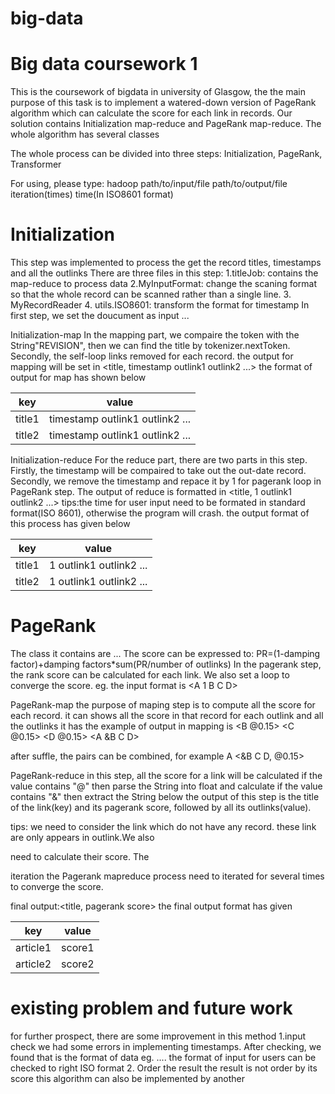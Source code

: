 # big-data

Big data coursework 1
===================
This is the coursework of bigdata in university of Glasgow, the 
the main purpose of this task is to implement a watered-down version of PageRank algorithm which can calculate the score for each link in records.
Our solution contains Initialization map-reduce and PageRank map-reduce. 
The whole algorithm has several classes

The whole process can be divided into three steps: Initialization, PageRank, Transformer

For using, please type:  hadoop path/to/input/file path/to/output/file iteration(times) time(In ISO8601 format) 


# Initialization
This step was implemented to process the get the record titles, timestamps and all the outlinks
There are three files in this step:
1.titleJob: contains the map-reduce to process data
2.MyInputFormat: change the scaning format so that the whole record can be scanned rather than a single line.
3. MyRecordReader
4. utils.ISO8601: transform the format for timestamp 
In first step, we set the doucument as input
...


Initialization-map
In the mapping part, we compaire the token with the String"REVISION", then we can find the title by tokenizer.nextToken. Secondly, the self-loop links removed for each record.
the output for mapping will be set in <title, timestamp outlink1 outlink2 ...>
the format of output for map has shown below

| key | value |
| ----- | ----- |
| title1 | timestamp outlink1 outlink2 ... |
| title2 | timestamp outlink1 outlink2 ... |


Initialization-reduce
For the reduce part, there are two parts in this step. Firstly, the timestamp will be compaired to take out the out-date record. Secondly, we remove the timestamp and repace it by 1 for pagerank loop in PageRank step. The output of reduce is formatted in <title, 1 outlink1 outlink2 ...>
tips:the time for user input need to be formated in standard format(ISO 8601), otherwise the program will crash.
the output format of this process has given below

| key | value |
| ----- | ----- |
| title1 | 1 outlink1 outlink2 ... |
| title2 | 1 outlink1 outlink2 ... |


# PageRank
The class it contains are ...
The score can be expressed to: PR=(1-damping factor)+damping factors*sum(PR/number of outlinks)
In the pagerank step, the rank score can be calculated for each link. We also set a loop to converge the score. 
eg. the input format is <A 1 B C D>

PageRank-map 
the purpose of maping step is to compute all the score for each record. 
it can shows all the score in that record for each outlink and all the outlinks it has
the example of output in mapping is <B @0.15> <C @0.15> <D @0.15> <A &B C D>

after suffle, the pairs can be combined, for example A <&B C D, @0.15>

PageRank-reduce 
in this step, all the score for a link will be calculated 
if the value contains "@" then parse the String into float and calculate
if the value contains "&" then extract the String below
the output of this step is the title of the link(key) and its pagerank score, followed by all its outlinks(value).

tips: we need to consider the link which do not have any record. these link are only appears in outlink.We also 

need to calculate their score. The 



iteration
the Pagerank mapreduce process need to iterated for several times to converge the score. 



final output:<title, pagerank score>
the final output format has given

| key | value |
| ----- | ----- |
| article1 | score1 |
| article2 | score2 |

# existing problem and future work
for further prospect, there are some improvement in this method
1.input check
we had some errors in implementing timestamps. After checking, we found that is the format of data eg.    ....
the format of input for users can be checked to right ISO format 
2. Order the result
the result is not order by its score
this algorithm can also be implemented by another 
